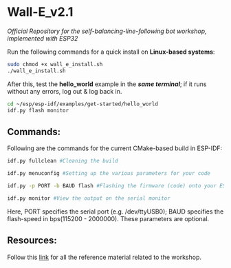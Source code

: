 # Wall-E_v2.1

*Official Repository for the self-balancing-line-following bot workshop, implemented with ESP32*

Run the following commands for a quick install on **Linux-based systems**:

```bash
sudo chmod +x wall_e_install.sh
./wall_e_install.sh
```
After this, test the **hello_world** example in the ***same terminal***; if it runs without any errors, log out & log back in.
```bash
cd ~/esp/esp-idf/examples/get-started/hello_world
idf.py flash monitor
```

## Commands:

Following are the commands for the current CMake-based build in ESP-IDF:
```bash
idf.py fullclean #Cleaning the build

idf.py menuconfig #Setting up the various parameters for your code

idf.py -p PORT -b BAUD flash #Flashing the firmware (code) onto your ESP

idf.py monitor #View the output on the serial monitor
```
Here, PORT specifies the serial port (e.g. /dev/ttyUSB0); BAUD specifies the flash-speed in bps(115200 - 2000000). 
These parameters are optional.
 
 ## Resources: 

Follow this [link](https://drive.google.com/folderview?id=1YOPTwCC7MfX2BODy53GABtRUfmiz-6P-) for all the reference material related to the workshop.
